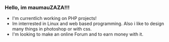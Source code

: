 ### Hello, im maumauZAZA!!!

- I'm currentlich working on PHP projects!
- Im interrested in Linux and web based programming. Also i like
  to design many things in photoshop or with css.
- I'm looking to make an online Forum and to earn money with it.

<!--
**maumauZAZA/maumauZAZA** is a ✨ _special_ ✨ repository because its `README.md` (this file) appears on your GitHub profile.

Here are some ideas to get you started:

- 🔭 I’m currently working on ...
- 🌱 I’m currently learning ...
- 👯 I’m looking to collaborate on ...
- 🤔 I’m looking for help with ...
- 💬 Ask me about ...
- 📫 How to reach me: ...
- 😄 Pronouns: ...
- ⚡ Fun fact: ...
-->
